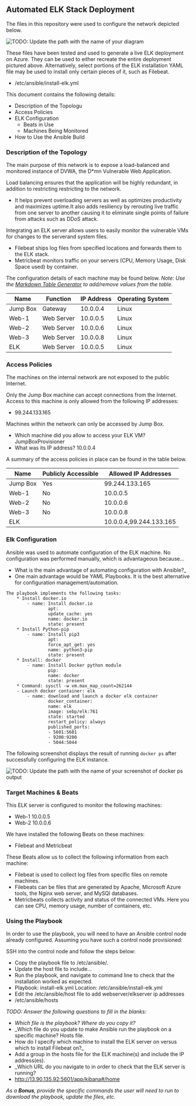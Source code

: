 ## Automated ELK Stack Deployment

The files in this repository were used to configure the network depicted below.

![TODO: Update the path with the name of your diagram](Images/diagram_filename.png)

These files have been tested and used to generate a live ELK deployment on Azure. They can be used to either recreate the entire deployment pictured above. Alternatively, select portions of the ELK installation YAML file may be used to install only certain pieces of it, such as Filebeat.

  - /etc/ansible/install-elk.yml

This document contains the following details:
- Description of the Topologu
- Access Policies
- ELK Configuration
  - Beats in Use
  - Machines Being Monitored
- How to Use the Ansible Build


### Description of the Topology

The main purpose of this network is to expose a load-balanced and monitored instance of DVWA, the D*mn Vulnerable Web Application.

Load balancing ensures that the application will be highly redundant, in addition to restricting restricting to the network.
- It helps prevent overloading servers as well as optimizes productivity and maximizes uptime.It also adds resiliency by rerouting live traffic from one server to another causing it to eliminate single points of failure from attacks such as DDoS attack.

Integrating an ELK server allows users to easily monitor the vulnerable VMs for changes to the serverand system files.
- Filebeat ships log files from specified locations and forwards them to the ELK stack.
- Metricbeat monitors traffic on your servers (CPU, Memory Usage, Disk Space used) by container.

The configuration details of each machine may be found below.
_Note: Use the [Markdown Table Generator](http://www.tablesgenerator.com/markdown_tables) to add/remove values from the table_.

| Name     | Function  | IP Address | Operating System |
|----------|-----------|------------|------------------|
| Jump Box | Gateway   | 10.0.0.4   | Linux            |
| Web-1    | Web Server| 10.0.0.5   | Linux            |
| Web-2    | Web Server| 10.0.0.6   | Linux            |
| Web-3    | Web Server| 10.0.0.8   | Linux            |
| ELK      | Web Server| 10.0.0.5   | Linux            |


### Access Policies

The machines on the internal network are not exposed to the public Internet. 

Only the Jump Box machine can accept connections from the Internet. Access to this machine is only allowed from the following IP addresses:
- 99.244.133.165

Machines within the network can only be accessed by Jump Box.
- Which machine did you allow to access your ELK VM?  JumpBoxProvisioner
- What was its IP address? 10.0.0.4

A summary of the access policies in place can be found in the table below.

| Name     | Publicly Accessible | Allowed IP Addresses |
|----------|---------------------|----------------------|
| Jump Box | Yes                 |  99.244.133.165      |
| Web-1    | No                  |  10.0.0.5            |
| Web-2    | No                  |  10.0.0.6            |
| Web-3    | No                  |  10.0.0.8            |
| ELK      |                     |  10.0.0.4,99.244.133.165|

### Elk Configuration

Ansible was used to automate configuration of the ELK machine. No configuration was performed manually, which is advantageous because...
- What is the main advantage of automating configuration with Ansible?_
- One main advantage would be YAML Playbooks. It is the best alternative for configuration management/automation.
```
The playbook implements the following tasks:
    * Install docker.io
   		- name: Install docker.io
    			apt:
     			update_cache: yes
     			name: docker.io
     			state: present
 	* Install Python-pip
 		- name: Install pip3
    			apt:
     			force_apt_get: yes
     			name: python3-pip
     			state: present
    * Install: docker
   		- name: Install Docker python module
    			pip:
     			name: docker
     			state: present
    * Command: sysctl -w vm.max_map_count=262144
 	- Launch docker container: elk
   		- name: download and launch a docker elk container
    			docker_container:
     			name: elk
     			image: sebp/elk:761
     			state: started
     			restart_policy: always
     			published_ports:
      			- 5601:5601
      			- 9200:9200
      			- 5044:5044
```


The following screenshot displays the result of running `docker ps` after successfully configuring the ELK instance.

![TODO: Update the path with the name of your screenshot of docker ps output](Images/docker_ps_output.png)

### Target Machines & Beats
This ELK server is configured to monitor the following machines:
- Web-1 10.0.0.5 
- Web-2 10.0.0.6

We have installed the following Beats on these machines:
- Filebeat and Metricbeat

These Beats allow us to collect the following information from each machine:
- Filebeat is used to collect log files from specific files on remote machines.
- Filebeats can be files that are generated by Apache, Microsoft Azure tools, the Nginx web server, and MySQl databases.
- Metricbeats collects activity and status of the connected VMs. Here you can see CPU, memory usage, number of containers, etc.

### Using the Playbook
In order to use the playbook, you will need to have an Ansible control node already configured. Assuming you have such a control node provisioned: 

SSH into the control node and follow the steps below:
- Copy the playbook file to /etc/ansible/.
- Update the host file to include...
- Run the playbook, and navigate to command line to check that the installation worked as expected.
- Playbook: install-elk.yml Location: /etc/ansible/install-elk.yml
- Edit the /etc/ansible/host file to add webserver/elkserver ip addresses
- /etc/ansible/hosts

_TODO: Answer the following questions to fill in the blanks:_
- _Which file is the playbook? Where do you copy it?_
- _Which file do you update to make Ansible run the playbook on a specific machine? Hosts file.
-  How do I specify which machine to install the ELK server on versus which to install Filebeat on?_
-   Add a group in the hosts file for the ELK machine(s) and include the IP address(es).
- _Which URL do you navigate to in order to check that the ELK server is running?
- http://13.90.135.92:5601/app/kibana#/home

_As a **Bonus**, provide the specific commands the user will need to run to download the playbook, update the files, etc._
